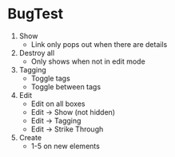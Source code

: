 # BugTest
1. Show
	- Link only pops out when there are details
2. Destroy all
	- Only shows when not in edit mode
3. Tagging
	- Toggle tags
	- Toggle between tags
4. Edit
	- Edit on all boxes 
	- Edit -> Show (not hidden)
	- Edit -> Tagging
	- Edit -> Strike Through
5. Create
	- 1-5 on new elements
